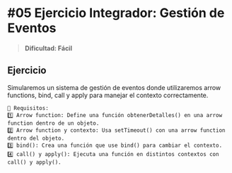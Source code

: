# #05  Ejercicio Integrador: Gestión de Eventos
> #### Dificultad: Fácil 

## Ejercicio
Simularemos un sistema de gestión de eventos donde utilizaremos arrow functions, bind, call y apply para manejar el contexto correctamente.

```
🔹 Requisitos:
1️⃣ Arrow function: Define una función obtenerDetalles() en una arrow function dentro de un objeto.
2️⃣ Arrow function y contexto: Usa setTimeout() con una arrow function dentro del objeto.
3️⃣ bind(): Crea una función que use bind() para cambiar el contexto.
4️⃣ call() y apply(): Ejecuta una función en distintos contextos con call() y apply().

```